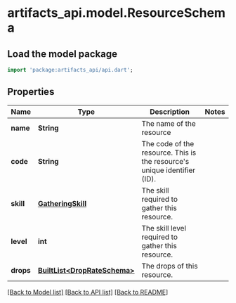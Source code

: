 # artifacts_api.model.ResourceSchema

## Load the model package
```dart
import 'package:artifacts_api/api.dart';
```

## Properties
Name | Type | Description | Notes
------------ | ------------- | ------------- | -------------
**name** | **String** | The name of the resource | 
**code** | **String** | The code of the resource. This is the resource's unique identifier (ID). | 
**skill** | [**GatheringSkill**](GatheringSkill.md) | The skill required to gather this resource. | 
**level** | **int** | The skill level required to gather this resource. | 
**drops** | [**BuiltList&lt;DropRateSchema&gt;**](DropRateSchema.md) | The drops of this resource. | 

[[Back to Model list]](../README.md#documentation-for-models) [[Back to API list]](../README.md#documentation-for-api-endpoints) [[Back to README]](../README.md)


